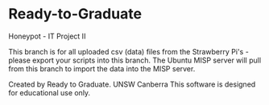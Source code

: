 # Ready-to-Graduate
Honeypot - IT Project II

This branch is for all uploaded csv (data) files from the Strawberry Pi's - please export your scripts into this branch. 
The Ubuntu MISP server will pull from this branch to import the data into the MISP server. 

Created by Ready to Graduate.
UNSW Canberra
This software is designed for educational use only. 
